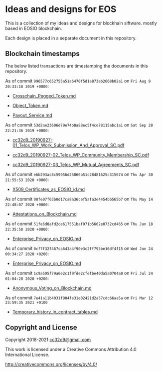 # Ideas and designs for EOS

This is a collection of my ideas and designs for blockhain
siftware. mostly based in EOSIO blockchain.

Each design is placed in a separate document in this repository.


## Blockchain timestamps

The below listed transactions are timestamping the documents in this
repository.



As of commit `996577c652755a51a6470f5d1a873eb2668b02a1` on `Fri Aug 9 20:33:18 2019 +0000`:

* [Crosschain_Pegged_Token.md](https://telos.bloks.io/transaction/ed6bcfe02e9100b11c8cee71a9c5cce2f91a5ab709c357ef1c5230cdf6c6522e)

* [Object_Token.md](https://telos.bloks.io/transaction/01ed24d6c2ce6471f5d8ff32c7550c8fa1fa6e237f9922509268504bdc3d0e96)

* [Payout_Service.md](https://telos.bloks.io/transaction/99731c62deb834082506232ca38c80cfc70b149c6648409c7ffa1185adb15d22)


As of commit `53d2ae23606d79e74b8a88ec5f4ce78115abc1a1` on `Sat Sep 28 22:21:36 2019 +0000`:

* [cc32d9_20190927-01_Telos_WP_Work_Submission_And_Approval_SC.pdf](https://telos.bloks.io/transaction/05cb29166b22c9770f78f7c667a89fae57708f7f08386c7c642755acb452d235)

* [cc32d9_20190927-02_Telos_WP_Community_Membership_SC.pdf](https://telos.bloks.io/transaction/1162af5f53b4bf0ecbed350c6daf9a77f891df808fc7b0e5f398f5417d35ed76)

* [cc32d9_20190927-03_Telos_WP_Mutual_Agreements_SC.pdf](https://telos.bloks.io/transaction/bb8ca36ba3280b0e8465c7c0064a41efff715527e75493570581549fcb19b55b)


As of commit `ebb293ac8c59956d26066b51c28481625c315674` on `Thu Apr 30 21:55:53 2020 +0000`:

* [X509_Certificates_as_EOSIO_id.md](https://telos.bloks.io/transaction/9027e6dfd4bcee2614d08ac6406c51113d26268ddd182286167e1815261f8a90)


As of commit `08fe07f63b0d17ca8a36cef5afa3e4454bb565b7` on `Thu May 14 22:48:07 2020 +0000`:

* [Attestations_on_Blockchain.md](https://telos.bloks.io/transaction/85200ca7dbafb24f9e4d1fa2c04aad26108b33315314b4880ebcce96c06f0230)


As of commit `51fe6d0afd2ce617551baf071b5662e0732cd465` on `Thu Jun 18 22:35:58 2020 +0000`:

* [Enterprise_Privacy_on_EOSIO.md](https://telos.bloks.io/transaction/267516fda2c880364599ad1149d769251f1e7cb46b33e74da1ae44d812d53037)


As of commit `0cf7f32f467ca643a4f90e3c2ff795be16df4f15` on `Wed Jun 24 00:34:27 2020 +0200`:

* [Enterprise_Privacy_on_EOSIO.md](https://telos.bloks.io/transaction/87e7a1bcbd2641a2bc643ded90ed6c119d1d251ef4be5e85fd1fa2291c00c8ff)

As of commit `1c9a505f79a6e2c1f9fde2cfefbe40da5a0704a0` on `Fri Jul 24 01:04:28 2020 +0200`:

* [Anonymous_Voting_on_Blockchain.md](https://telos.bloks.io/transaction/a84a654ba0ea972866590336fa97a3f248fc0a54aad7a1b3a12403326cf413f5)


As of commit `7e41a11b4031f904fe31e02421d2a57cdc66aa5a` on `Fri Mar 12 23:59:35 2021 +0100`

* [Temporary_history_in_contract_tables.md](https://wax.bloks.io/transaction/3b16703338a0c434696f222fd9c7f3f5d6a5478bec0cc50edfcf02459ade1dd4)


## Copyright and License

Copyright 2018-2021 cc32d9@gmail.com

This work is licensed under a Creative Commons Attribution 4.0
International License.

http://creativecommons.org/licenses/by/4.0/
